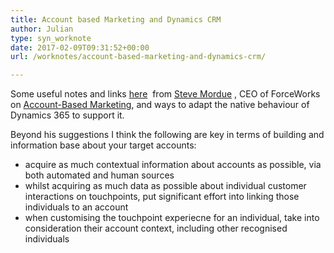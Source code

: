```yaml
---
title: Account based Marketing and Dynamics CRM
author: Julian
type: syn_worknote
date: 2017-02-09T09:31:52+00:00
url: /worknotes/account-based-marketing-and-dynamics-crm/

---
```

Some useful notes and links [here][1]  from [Steve Mordue][2] , CEO of ForceWorks on [Account-Based Marketing][3], and ways to adapt the native behaviour of Dynamics 365 to support it.

Beyond his suggestions I think the following are key in terms of building and information base about your target accounts:

  * acquire as much contextual information about accounts as possible, via both automated and human sources
  * whilst acquiring as much data as possible about individual customer interactions on touchpoints, put significant effort into linking those individuals to an account
  * when customising the touchpoint experiecne for an individual, take into consideration their account context, including other recognised individuals

&nbsp;

 [1]: https://stevemordue.com/dynamics-365-pivoting-sales-for-account-based-marketing/
 [2]: https://stevemordue.com/
 [3]: https://en.wikipedia.org/wiki/Account-based_marketing